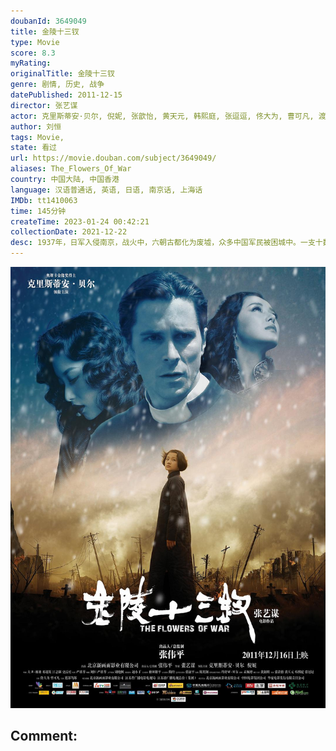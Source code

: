 ```yaml
---
doubanId: 3649049
title: 金陵十三钗
type: Movie
score: 8.3
myRating: 
originalTitle: 金陵十三钗
genre: 剧情, 历史, 战争
datePublished: 2011-12-15
director: 张艺谋
actor: 克里斯蒂安·贝尔, 倪妮, 张歆怡, 黄天元, 韩熙庭, 张逗逗, 佟大为, 曹可凡, 渡部笃郎, 黄海波, 窦骁, 聂远, 高虎, 秦昊, 李玥敏, 白雪, 袁杨纯子, 孙佳, 朱良奇, 小林成男, 山中崇, 保罗·施耐德, 李纯, 顾璇, 周梦乔, 周羽, 邓莉, 苏小妹, 钱柳吟, 叶清源, 戴瑶君, 沈俊然, 李楚楚, 金子欣, 李瑞琦, 谷艺璇, 许佳丽, 张照怡, 谭逸敏, 赵伊聪, 来喜, 奇道, 王超北, 王羽铮, 李飞, 王聪, 项斌, 郭晓明, 涩谷天马, 梶冈润一, 王靖雯, 松角洋平, 赵德龙, 松田笃儿, 王景春, 高岛真一, 高木贞佑
author: 刘恒
tags: Movie, 
state: 看过
url: https://movie.douban.com/subject/3649049/
aliases: The_Flowers_Of_War
country: 中国大陆, 中国香港
language: 汉语普通话, 英语, 日语, 南京话, 上海话
IMDb: tt1410063
time: 145分钟
createTime: 2023-01-24 00:42:21
collectionDate: 2021-12-22
desc: 1937年，日军入侵南京，战火中，六朝古都化为废墟，众多中国军民被困城中。一支十数人的国军德械教导队余部在长官李教官（佟大为饰）指挥下，从日军手中救出了一批教会学校女学生，而李教官等人，至此丧失了出...
---
```


![image](assets/p1322247572.jpg)

Comment: 
---

